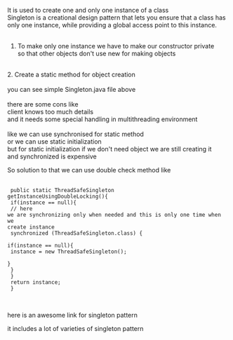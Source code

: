 It is used to create one and only one instance of a class<br>
Singleton is a creational design pattern that lets you ensure that a class has only one instance, while providing a global access point to this instance.<br>
<br>
1. To make only one instance we have to make our constructor private<br>
so that other objects don't use new for making objects<br>
<br>
2. Create a static method for object creation <br>
<br>
you can see simple Singleton.java file above <br>
<br>
there are some cons like<br>
client knows too much details <br>
and it needs some special handling in multithreading environment<br>
<br>
like we can use synchronised for static method <br>
or we can use static  initialization <br>
but for static initialization if we don't need object we are still creating it<br>
and synchronized is expensive<br>

So solution to that we can use double check method like <br>
<br>
<code><br>
public static ThreadSafeSingleton getInstanceUsingDoubleLocking(){<br>
    if(instance == null){<br>
        // here we are synchronizing only when needed and this is only one time when we create instance<br>
        synchronized (ThreadSafeSingleton.class) {<br>
            if(instance == null){<br>
                instance = new ThreadSafeSingleton();<br>
            }<br>
        }<br>
    }<br>
    return instance;<br>
} <br>
</code><br>
<br>

<a hrer="https://www.journaldev.com/1377/java-singleton-design-pattern-best-practices-examples">here is an awesome link for singleton pattern</a><br>

it includes a lot of varieties of singleton pattern<br>